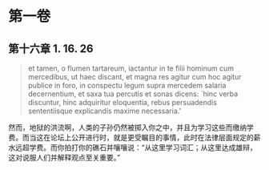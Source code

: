 # 第一卷
## 第十六章 1. 16. 26

> et tamen, o flumen tartareum, iactantur in te filii hominum cum mercedibus, ut haec discant, et magna res agitur cum hoc agitur publice in foro, in conspectu legum supra mercedem salaria decernentium, et saxa tua percutis et sonas dicens: `hinc verba discuntur, hinc adquiritur eloquentia, rebus persuadendis sententiisque explicandis maxime necessaria.'

然而，地狱的洪流啊，人类的子孙仍然被掷入你之中，并且为学习这些而缴纳学费。而当这在论坛上公开进行时，就是更受瞩目的事情，此时在法律层面规定的薪水远超学费。而你拍打你的礁石并嚷嚷说：“从这里学习词汇；从这里达成雄辩，这对说服人们并解释观点至关重要。”

